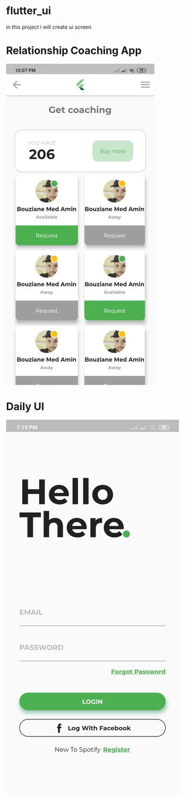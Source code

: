 # flutter_ui

in this project i will create ui screen

# Relationship Coaching App
![alt text](https://raw.githubusercontent.com/BouzianeMohammedAmin/Flutter-UI-/master/assets/images/images_ui/RelationshipCoachingApp.jpg?raw=true)

# Daily UI
![alt text](https://raw.githubusercontent.com/BouzianeMohammedAmin/Flutter-UI-/master/assets/images/images_ui/daily_ui.jpg?raw=true)
